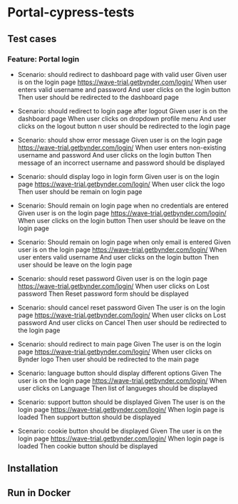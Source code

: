 # Portal-cypress-tests

## Test cases

### Feature: Portal login

- Scenario: should redirect to dashboard page with valid user
Given user is on the login page https://wave-trial.getbynder.com/login/
When user enters valid username and password
And user clicks on the login button
Then user should be redirected to the dashboard page

- Scenario: should redirect to login page after logout
Given user is on the dashboard page
When user clicks on dropdown profile menu
And user clicks on the logout button
n user should be redirected to the login page 

- Scenario: should show error message
Given user is on the login page https://wave-trial.getbynder.com/login/
When user enters non-existing username and password
And user clicks on the login button
Then message of an incorrect username and password should be displayed

- Scenario: should display logo in login form
Given user is on the login page https://wave-trial.getbynder.com/login/
When user click the logo
Then user should be remain on login page

- Scenario: Should remain on login page when no credentials are entered
Given user is on the login page https://wave-trial.getbynder.com/login/
When user clicks on the login button
Then user should be leave on the login page

- Scenario: Should remain on login page when only email is entered
Given user is on the login page https://wave-trial.getbynder.com/login/
When user enters valid username
And user clicks on the login button
Then user should be leave on the login page

- Scenario: should reset password
Given user is on the login page https://wave-trial.getbynder.com/login/
When user clicks on Lost password
Then Reset password form should be displayed

- Scenario: should cancel reset password
Given The user is on the login page https://wave-trial.getbynder.com/login/
When user clicks on Lost password
And user clicks on Cancel
Then user should be redirected to the login page

- Scenario: should redirect to main page
Given The user is on the login page https://wave-trial.getbynder.com/login/
When user clicks on Bynder logo
Then user should be redirected to the main page

- Scenario: language button should display different options
Given The user is on the login page https://wave-trial.getbynder.com/login/
When user clicks on Language
Then list of langueges should be displayed

- Scenario: support button should be displayed
Given The user is on the login page https://wave-trial.getbynder.com/login/
When login page is loaded
Then support button should be displayed

- Scenario: cookie button should be displayed
Given The user is on the login page https://wave-trial.getbynder.com/login/
When login page is loaded
Then cookie button should be displayed

## Installation

## Run in Docker